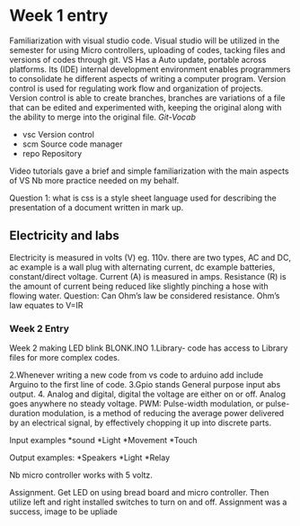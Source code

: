 # Week 1 entry

 Familiarization with visual studio code. Visual studio will be utilized in the semester for using Micro controllers, uploading of codes, tacking files and versions of codes through git. VS Has a Auto update, portable across platforms. Its (IDE) internal development environment enables programmers to consolidate he different aspects of writing a computer program.
Version control is used for regulating work flow and organization of projects. Version control is able to create branches, branches are variations of a file that can be edited and experimented with, keeping the original along with the ability to merge into the original file.
*Git-Vocab*

* vsc Version control
* scm Source code manager
* repo Repository

Video tutorials gave a brief and simple familiarization with the main aspects of VS Nb more practice needed on my behalf.

Question 1: what is css is a style sheet language used for describing the presentation of a document written in mark up.

## Electricity and labs

Electricity is measured in volts (V) eg. 110v. there are two types, AC and DC, ac example is a wall plug with alternating current, dc example batteries, constant/direct voltage. Current (A) is measured in amps. Resistance (R) is the amount of current being reduced like slightly pinching a hose with flowing water.
Question: Can Ohm’s law be considered resistance.
Ohm’s law equates to V=IR

### Week 2 Entry

Week 2 making LED blink
BLONK.INO
1.Library- code has access to Library files for more complex codes.

2.Whenever writing a new code from vs code to arduino add include Arguino to the first line of code.
3.Gpio stands General purpose input abs output.
4. Analog and digital, digital the voltage are either on or off. Analog goes anywhere no steady voltage.
PWM: Pulse-width modulation, or pulse-duration modulation, is a method of reducing the average power delivered by an electrical signal, by effectively chopping it up into discrete parts.

Input examples
 *sound
 *Light
 *Movement
 *Touch

Output examples:
 *Speakers
 *Light
 *Relay

Nb micro controller works with 5 voltz.

Assignment.
Get LED on using bread board and micro controller. Then utilize left and right installed switches to turn on and off. Assignment was a success, image to be upliade
